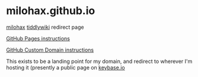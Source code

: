 # milohax.github.io

[milohax](https://sinewalker.keybase.pub/milohax.net/) [tiddlywiki](https://pages.github.com/) redirect page

[GitHub Pages instructions](https://pages.github.com/)

[GitHub Custom Domain instructions](https://help.github.com/en/articles/using-a-custom-domain-with-github-pages)

This exists to be a landing point for my domain, and redirect to wherever I'm hosting it (presently a public page on [keybase.io](https://keybase.io)
